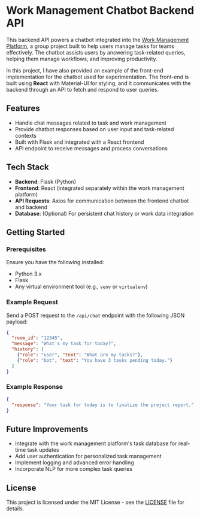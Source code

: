 
# Work Management Chatbot Backend API

This backend API powers a chatbot integrated into the [Work Management Platform](https://github.com/nmkha-github/TKPM), a group project built to help users manage tasks for teams effectively. The chatbot assists users by answering task-related queries, helping them manage workflows, and improving productivity.

In this project, I have also provided an example of the front-end implementation for the chatbot used for experimentation. The front-end is built using **React** with Material-UI for styling, and it communicates with the backend through an API to fetch and respond to user queries.

## Features
- Handle chat messages related to task and work management
- Provide chatbot responses based on user input and task-related contexts
- Built with Flask and integrated with a React frontend
- API endpoint to receive messages and process conversations

## Tech Stack
- **Backend**: Flask (Python)
- **Frontend**: React (integrated separately within the work management platform)
- **API Requests**: Axios for communication between the frontend chatbot and backend
- **Database**: (Optional) For persistent chat history or work data integration

## Getting Started

### Prerequisites
Ensure you have the following installed:
- Python 3.x
- Flask
- Any virtual environment tool (e.g., `venv` or `virtualenv`)

### Example Request

Send a POST request to the `/api/chat` endpoint with the following JSON payload:

```json
{
  "room_id": "12345",
  "message": "What's my task for today?",
  "history": [
    {"role": "user", "text": "What are my tasks?"},
    {"role": "bot", "text": "You have 3 tasks pending today."}
  ]
}
```

### Example Response
```json
{
  "response": "Your task for today is to finalize the project report."
}
```

## Future Improvements

- Integrate with the work management platform's task database for real-time task updates
- Add user authentication for personalized task management
- Implement logging and advanced error handling
- Incorporate NLP for more complex task queries

## License
This project is licensed under the MIT License - see the [LICENSE](LICENSE) file for details.
